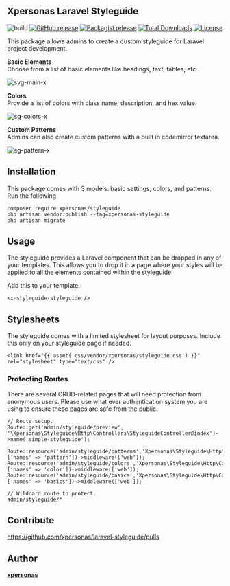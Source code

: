 ## Xpersonas Laravel Styleguide
![build](https://github.com/xpersonas/laravel-styleguide/workflows/build/badge.svg)
[![GitHub release](https://img.shields.io/github/release/xpersonas/laravel-styleguide.svg)](https://gitHub.com/xpersonas/laravel-styleguide/releases/)
[![Packagist release](https://img.shields.io/packagist/v/xpersonas/laravel-styleguide.svg)](//packagist.org/packages/xpersonas/laravel-styleguide)
[![Total Downloads](https://poser.pugx.org/xpersonas/laravel-styleguide/downloads)](//packagist.org/packages/xpersonas/laravel-styleguide)
[![License](https://poser.pugx.org/xpersonas/laravel-styleguide/license)](https://github.com/xpersonas/laravel-styleguide/blob/master/LICENSE.txt)

This package allows admins to create a custom styleguide for Laravel project development. 

**Basic Elements**  
Choose from a list of basic elements like headings, text, tables, etc.. 

![svg-main-x](https://user-images.githubusercontent.com/5023924/88303382-96958f00-cccc-11ea-8a8a-5b86f75fb556.jpg)

**Colors**  
Provide a list of colors with class name, description, and hex value.

![sg-colors-x](https://user-images.githubusercontent.com/5023924/88303381-96958f00-cccc-11ea-9bca-c42a90494b22.jpg)

**Custom Patterns**  
Admins can also create custom patterns with a built in codemirror textarea. 

![sg-pattern-x](https://user-images.githubusercontent.com/5023924/88303380-95fcf880-cccc-11ea-9c65-05a2f0302329.jpg)

## Installation

This package comes with 3 models: basic settings, colors, and patterns. Run the following 

```
composer require xpersonas/styleguide
php artisan vendor:publish --tag=xpersonas-styleguide
php artisan migrate
```

## Usage

The styleguide provides a Laravel component that can be dropped in any of your templates. This allows you to drop it in a page where your styles will be applied to all the elements contained within the styleguide.

Add this to your template:
```
<x-styleguide-styleguide />
```

## Stylesheets

The styleguide comes with a limited stylesheet for layout purposes. Include this only on your styleguide page if needed.

```
<link href="{{ asset('css/vendor/xpersonas/styleguide.css') }}" rel="stylesheet" type="text/css" />
```

### Protecting Routes

There are several CRUD-related pages that will need protection from anonymous users. Please use what ever authentication system you are using to ensure these pages are safe from the public.

```
// Route setup.
Route::get('admin/styleguide/preview', '\Xpersonas\Styleguide\Http\Controllers\StyleguideController@index')->name('simple-styleguide');

Route::resource('admin/styleguide/patterns','Xpersonas\Styleguide\Http\Controllers\StyleguidePatternController', ['names' => 'pattern'])->middleware(['web']);
Route::resource('admin/styleguide/colors','Xpersonas\Styleguide\Http\Controllers\StyleguideColorController', ['names' => 'color'])->middleware(['web']);
Route::resource('admin/styleguide/basics','Xpersonas\Styleguide\Http\Controllers\StyleguideBasicsController', ['names' => 'basics'])->middleware(['web']);

// Wildcard route to protect.
admin/styleguide/*
```

## Contribute

https://github.com/xpersonas/laravel-styleguide/pulls

## Author

**[xpersonas](mailto:justin.neel@gmail.com)**
